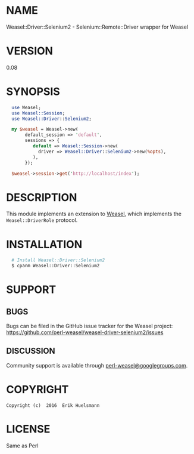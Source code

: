 
# NAME

Weasel::Driver::Selenium2 - Selenium::Remote::Driver wrapper for Weasel

# VERSION

0.08

# SYNOPSIS

```perl
  use Weasel;
  use Weasel::Session;
  use Weasel::Driver::Selenium2;

  my $weasel = Weasel->new(
       default_session => 'default',
       sessions => {
          default => Weasel::Session->new(
            driver => Weasel::Driver::Selenium2->new(%opts),
          ),
       });

  $weasel->session->get('http://localhost/index');
```

# DESCRIPTION

This module implements an extension to
[Weasel](https://github.com/perl-weasel/weasel/), which
implements the `Weasel::DriverRole` protocol.


# INSTALLATION

```sh
  # Install Weasel::Driver::Selenium2
  $ cpanm Weasel::Driver::Selenium2
```

# SUPPORT

## BUGS

Bugs can be filed in the GitHub issue tracker for the Weasel project:
 https://github.com/perl-weasel/weasel-driver-selenium2/issues

## DISCUSSION

Community support is available through
[perl-weasel@googlegroups.com](mailto:perl-weasel@googlegroups.com).

# COPYRIGHT

```
Copyright (c)  2016  Erik Huelsmann
```

# LICENSE

Same as Perl
